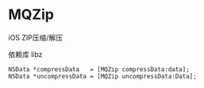 # MQZip

iOS ZIP压缩/解压

依赖库 libz

    NSData *compressData   = [MQZip compressData:data];
    NSData *uncompressData = [MQZip uncompressData:Data];
